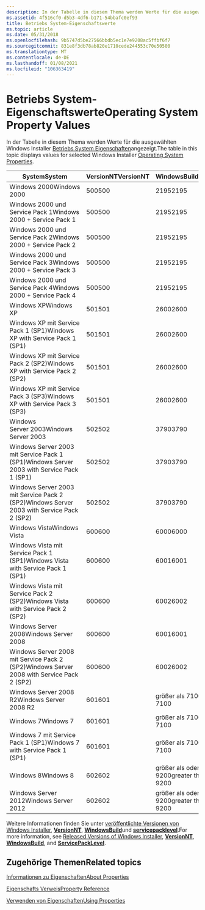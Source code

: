 ```yaml
---
description: In der Tabelle in diesem Thema werden Werte für die ausgewählten Windows Installer Betriebs System Eigenschaften angezeigt.
ms.assetid: 4f516cf0-d5b3-4df6-b171-54bbafc0ef93
title: Betriebs System-Eigenschaftswerte
ms.topic: article
ms.date: 05/31/2018
ms.openlocfilehash: 9b5747d5be27566bbdb5ec1e7e9208ac5ffbf6f7
ms.sourcegitcommit: 831e8f3db78ab820e1710cede244553c70e50500
ms.translationtype: MT
ms.contentlocale: de-DE
ms.lasthandoff: 01/08/2021
ms.locfileid: "106363419"
---
```

# <a name="operating-system-property-values"></a><span data-ttu-id="bcf87-103">Betriebs System-Eigenschaftswerte</span><span class="sxs-lookup"><span data-stu-id="bcf87-103">Operating System Property Values</span></span>

<span data-ttu-id="bcf87-104">In der Tabelle in diesem Thema werden Werte für die ausgewählten Windows Installer [Betriebs System Eigenschaften](property-reference.md)angezeigt.</span><span class="sxs-lookup"><span data-stu-id="bcf87-104">The table in this topic displays values for selected Windows Installer [Operating System Properties](property-reference.md).</span></span>



| <span data-ttu-id="bcf87-105">System</span><span class="sxs-lookup"><span data-stu-id="bcf87-105">System</span></span>                                        | <span data-ttu-id="bcf87-106">VersionNT</span><span class="sxs-lookup"><span data-stu-id="bcf87-106">VersionNT</span></span> | <span data-ttu-id="bcf87-107">WindowsBuild</span><span class="sxs-lookup"><span data-stu-id="bcf87-107">WindowsBuild</span></span>                  | <span data-ttu-id="bcf87-108">Servicepacklevel</span><span class="sxs-lookup"><span data-stu-id="bcf87-108">ServicePackLevel</span></span> |
|-----------------------------------------------|-----------|-------------------------------|------------------|
| <span data-ttu-id="bcf87-109">Windows 2000</span><span class="sxs-lookup"><span data-stu-id="bcf87-109">Windows 2000</span></span>                                  | <span data-ttu-id="bcf87-110">500</span><span class="sxs-lookup"><span data-stu-id="bcf87-110">500</span></span>       | <span data-ttu-id="bcf87-111">2195</span><span class="sxs-lookup"><span data-stu-id="bcf87-111">2195</span></span>                          | <span data-ttu-id="bcf87-112">Nicht verfügbar</span><span class="sxs-lookup"><span data-stu-id="bcf87-112">Not applicable</span></span>   |
| <span data-ttu-id="bcf87-113">Windows 2000 und Service Pack 1</span><span class="sxs-lookup"><span data-stu-id="bcf87-113">Windows 2000 + Service Pack 1</span></span>                 | <span data-ttu-id="bcf87-114">500</span><span class="sxs-lookup"><span data-stu-id="bcf87-114">500</span></span>       | <span data-ttu-id="bcf87-115">2195</span><span class="sxs-lookup"><span data-stu-id="bcf87-115">2195</span></span>                          | <span data-ttu-id="bcf87-116">1</span><span class="sxs-lookup"><span data-stu-id="bcf87-116">1</span></span>                |
| <span data-ttu-id="bcf87-117">Windows 2000 und Service Pack 2</span><span class="sxs-lookup"><span data-stu-id="bcf87-117">Windows 2000 + Service Pack 2</span></span>                 | <span data-ttu-id="bcf87-118">500</span><span class="sxs-lookup"><span data-stu-id="bcf87-118">500</span></span>       | <span data-ttu-id="bcf87-119">2195</span><span class="sxs-lookup"><span data-stu-id="bcf87-119">2195</span></span>                          | <span data-ttu-id="bcf87-120">2</span><span class="sxs-lookup"><span data-stu-id="bcf87-120">2</span></span>                |
| <span data-ttu-id="bcf87-121">Windows 2000 und Service Pack 3</span><span class="sxs-lookup"><span data-stu-id="bcf87-121">Windows 2000 + Service Pack 3</span></span>                 | <span data-ttu-id="bcf87-122">500</span><span class="sxs-lookup"><span data-stu-id="bcf87-122">500</span></span>       | <span data-ttu-id="bcf87-123">2195</span><span class="sxs-lookup"><span data-stu-id="bcf87-123">2195</span></span>                          | <span data-ttu-id="bcf87-124">3</span><span class="sxs-lookup"><span data-stu-id="bcf87-124">3</span></span>                |
| <span data-ttu-id="bcf87-125">Windows 2000 und Service Pack 4</span><span class="sxs-lookup"><span data-stu-id="bcf87-125">Windows 2000 + Service Pack 4</span></span>                 | <span data-ttu-id="bcf87-126">500</span><span class="sxs-lookup"><span data-stu-id="bcf87-126">500</span></span>       | <span data-ttu-id="bcf87-127">2195</span><span class="sxs-lookup"><span data-stu-id="bcf87-127">2195</span></span>                          | <span data-ttu-id="bcf87-128">4</span><span class="sxs-lookup"><span data-stu-id="bcf87-128">4</span></span>                |
| <span data-ttu-id="bcf87-129">Windows XP</span><span class="sxs-lookup"><span data-stu-id="bcf87-129">Windows XP</span></span>                                    | <span data-ttu-id="bcf87-130">501</span><span class="sxs-lookup"><span data-stu-id="bcf87-130">501</span></span>       | <span data-ttu-id="bcf87-131">2600</span><span class="sxs-lookup"><span data-stu-id="bcf87-131">2600</span></span>                          | <span data-ttu-id="bcf87-132">Nicht verfügbar</span><span class="sxs-lookup"><span data-stu-id="bcf87-132">Not applicable</span></span>   |
| <span data-ttu-id="bcf87-133">Windows XP mit Service Pack 1 (SP1)</span><span class="sxs-lookup"><span data-stu-id="bcf87-133">Windows XP with Service Pack 1 (SP1)</span></span>          | <span data-ttu-id="bcf87-134">501</span><span class="sxs-lookup"><span data-stu-id="bcf87-134">501</span></span>       | <span data-ttu-id="bcf87-135">2600</span><span class="sxs-lookup"><span data-stu-id="bcf87-135">2600</span></span>                          | <span data-ttu-id="bcf87-136">1</span><span class="sxs-lookup"><span data-stu-id="bcf87-136">1</span></span>                |
| <span data-ttu-id="bcf87-137">Windows XP mit Service Pack 2 (SP2)</span><span class="sxs-lookup"><span data-stu-id="bcf87-137">Windows XP with Service Pack 2 (SP2)</span></span>          | <span data-ttu-id="bcf87-138">501</span><span class="sxs-lookup"><span data-stu-id="bcf87-138">501</span></span>       | <span data-ttu-id="bcf87-139">2600</span><span class="sxs-lookup"><span data-stu-id="bcf87-139">2600</span></span>                          | <span data-ttu-id="bcf87-140">2</span><span class="sxs-lookup"><span data-stu-id="bcf87-140">2</span></span>                |
| <span data-ttu-id="bcf87-141">Windows XP mit Service Pack 3 (SP3)</span><span class="sxs-lookup"><span data-stu-id="bcf87-141">Windows XP with Service Pack 3 (SP3)</span></span>          | <span data-ttu-id="bcf87-142">501</span><span class="sxs-lookup"><span data-stu-id="bcf87-142">501</span></span>       | <span data-ttu-id="bcf87-143">2600</span><span class="sxs-lookup"><span data-stu-id="bcf87-143">2600</span></span>                          | <span data-ttu-id="bcf87-144">3</span><span class="sxs-lookup"><span data-stu-id="bcf87-144">3</span></span>                |
| <span data-ttu-id="bcf87-145">Windows Server 2003</span><span class="sxs-lookup"><span data-stu-id="bcf87-145">Windows Server 2003</span></span>                           | <span data-ttu-id="bcf87-146">502</span><span class="sxs-lookup"><span data-stu-id="bcf87-146">502</span></span>       | <span data-ttu-id="bcf87-147">3790</span><span class="sxs-lookup"><span data-stu-id="bcf87-147">3790</span></span>                          | <span data-ttu-id="bcf87-148">Nicht verfügbar</span><span class="sxs-lookup"><span data-stu-id="bcf87-148">Not applicable</span></span>   |
| <span data-ttu-id="bcf87-149">Windows Server 2003 mit Service Pack 1 (SP1)</span><span class="sxs-lookup"><span data-stu-id="bcf87-149">Windows Server 2003 with Service Pack 1 (SP1)</span></span> | <span data-ttu-id="bcf87-150">502</span><span class="sxs-lookup"><span data-stu-id="bcf87-150">502</span></span>       | <span data-ttu-id="bcf87-151">3790</span><span class="sxs-lookup"><span data-stu-id="bcf87-151">3790</span></span>                          | <span data-ttu-id="bcf87-152">1</span><span class="sxs-lookup"><span data-stu-id="bcf87-152">1</span></span>                |
| <span data-ttu-id="bcf87-153">Windows Server 2003 mit Service Pack 2 (SP2)</span><span class="sxs-lookup"><span data-stu-id="bcf87-153">Windows Server 2003 with Service Pack 2 (SP2)</span></span> | <span data-ttu-id="bcf87-154">502</span><span class="sxs-lookup"><span data-stu-id="bcf87-154">502</span></span>       | <span data-ttu-id="bcf87-155">3790</span><span class="sxs-lookup"><span data-stu-id="bcf87-155">3790</span></span>                          | <span data-ttu-id="bcf87-156">2</span><span class="sxs-lookup"><span data-stu-id="bcf87-156">2</span></span>                |
| <span data-ttu-id="bcf87-157">Windows Vista</span><span class="sxs-lookup"><span data-stu-id="bcf87-157">Windows Vista</span></span>                                 | <span data-ttu-id="bcf87-158">600</span><span class="sxs-lookup"><span data-stu-id="bcf87-158">600</span></span>       | <span data-ttu-id="bcf87-159">6000</span><span class="sxs-lookup"><span data-stu-id="bcf87-159">6000</span></span>                          | <span data-ttu-id="bcf87-160">Nicht verfügbar</span><span class="sxs-lookup"><span data-stu-id="bcf87-160">Not applicable</span></span>   |
| <span data-ttu-id="bcf87-161">Windows Vista mit Service Pack 1 (SP1)</span><span class="sxs-lookup"><span data-stu-id="bcf87-161">Windows Vista with Service Pack 1 (SP1)</span></span>       | <span data-ttu-id="bcf87-162">600</span><span class="sxs-lookup"><span data-stu-id="bcf87-162">600</span></span>       | <span data-ttu-id="bcf87-163">6001</span><span class="sxs-lookup"><span data-stu-id="bcf87-163">6001</span></span>                          | <span data-ttu-id="bcf87-164">1</span><span class="sxs-lookup"><span data-stu-id="bcf87-164">1</span></span>                |
| <span data-ttu-id="bcf87-165">Windows Vista mit Service Pack 2 (SP2)</span><span class="sxs-lookup"><span data-stu-id="bcf87-165">Windows Vista with Service Pack 2 (SP2)</span></span>       | <span data-ttu-id="bcf87-166">600</span><span class="sxs-lookup"><span data-stu-id="bcf87-166">600</span></span>       | <span data-ttu-id="bcf87-167">6002</span><span class="sxs-lookup"><span data-stu-id="bcf87-167">6002</span></span>                          | <span data-ttu-id="bcf87-168">2</span><span class="sxs-lookup"><span data-stu-id="bcf87-168">2</span></span>                |
| <span data-ttu-id="bcf87-169">Windows Server 2008</span><span class="sxs-lookup"><span data-stu-id="bcf87-169">Windows Server 2008</span></span>                           | <span data-ttu-id="bcf87-170">600</span><span class="sxs-lookup"><span data-stu-id="bcf87-170">600</span></span>       | <span data-ttu-id="bcf87-171">6001</span><span class="sxs-lookup"><span data-stu-id="bcf87-171">6001</span></span>                          | <span data-ttu-id="bcf87-172">Nicht verfügbar</span><span class="sxs-lookup"><span data-stu-id="bcf87-172">Not applicable</span></span>   |
| <span data-ttu-id="bcf87-173">Windows Server 2008 mit Service Pack 2 (SP2)</span><span class="sxs-lookup"><span data-stu-id="bcf87-173">Windows Server 2008 with Service Pack 2 (SP2)</span></span> | <span data-ttu-id="bcf87-174">600</span><span class="sxs-lookup"><span data-stu-id="bcf87-174">600</span></span>       | <span data-ttu-id="bcf87-175">6002</span><span class="sxs-lookup"><span data-stu-id="bcf87-175">6002</span></span>                          | <span data-ttu-id="bcf87-176">2</span><span class="sxs-lookup"><span data-stu-id="bcf87-176">2</span></span>                |
| <span data-ttu-id="bcf87-177">Windows Server 2008 R2</span><span class="sxs-lookup"><span data-stu-id="bcf87-177">Windows Server 2008 R2</span></span>                        | <span data-ttu-id="bcf87-178">601</span><span class="sxs-lookup"><span data-stu-id="bcf87-178">601</span></span>       | <span data-ttu-id="bcf87-179">größer als 7100</span><span class="sxs-lookup"><span data-stu-id="bcf87-179">greater than 7100</span></span>             | <span data-ttu-id="bcf87-180">Nicht verfügbar</span><span class="sxs-lookup"><span data-stu-id="bcf87-180">Not applicable</span></span>   |
| <span data-ttu-id="bcf87-181">Windows 7</span><span class="sxs-lookup"><span data-stu-id="bcf87-181">Windows 7</span></span>                                     | <span data-ttu-id="bcf87-182">601</span><span class="sxs-lookup"><span data-stu-id="bcf87-182">601</span></span>       | <span data-ttu-id="bcf87-183">größer als 7100</span><span class="sxs-lookup"><span data-stu-id="bcf87-183">greater than 7100</span></span>             | <span data-ttu-id="bcf87-184">Nicht verfügbar</span><span class="sxs-lookup"><span data-stu-id="bcf87-184">Not applicable</span></span>   |
| <span data-ttu-id="bcf87-185">Windows 7 mit Service Pack 1 (SP1)</span><span class="sxs-lookup"><span data-stu-id="bcf87-185">Windows 7 with Service Pack 1 (SP1)</span></span>           | <span data-ttu-id="bcf87-186">601</span><span class="sxs-lookup"><span data-stu-id="bcf87-186">601</span></span>       | <span data-ttu-id="bcf87-187">größer als 7100</span><span class="sxs-lookup"><span data-stu-id="bcf87-187">greater than 7100</span></span>             | <span data-ttu-id="bcf87-188">1</span><span class="sxs-lookup"><span data-stu-id="bcf87-188">1</span></span>                |
| <span data-ttu-id="bcf87-189">Windows 8</span><span class="sxs-lookup"><span data-stu-id="bcf87-189">Windows 8</span></span>                                     | <span data-ttu-id="bcf87-190">602</span><span class="sxs-lookup"><span data-stu-id="bcf87-190">602</span></span>       | <span data-ttu-id="bcf87-191">größer als oder gleich 9200</span><span class="sxs-lookup"><span data-stu-id="bcf87-191">greater than or equal to 9200</span></span> | <span data-ttu-id="bcf87-192">Nicht zutreffend</span><span class="sxs-lookup"><span data-stu-id="bcf87-192">Not applicable</span></span>   |
| <span data-ttu-id="bcf87-193">Windows Server 2012</span><span class="sxs-lookup"><span data-stu-id="bcf87-193">Windows Server 2012</span></span>                           | <span data-ttu-id="bcf87-194">602</span><span class="sxs-lookup"><span data-stu-id="bcf87-194">602</span></span>       | <span data-ttu-id="bcf87-195">größer als oder gleich 9200</span><span class="sxs-lookup"><span data-stu-id="bcf87-195">greater than or equal to 9200</span></span> | <span data-ttu-id="bcf87-196">Nicht verfügbar</span><span class="sxs-lookup"><span data-stu-id="bcf87-196">Not applicable</span></span>   |



 

<span data-ttu-id="bcf87-197">Weitere Informationen finden Sie unter [veröffentlichte Versionen von Windows Installer](released-versions-of-windows-installer.md), [**VersionNT**](versionnt.md), [**WindowsBuild**](windowsbuild.md)und [**servicepacklevel**](servicepacklevel.md).</span><span class="sxs-lookup"><span data-stu-id="bcf87-197">For more information, see [Released Versions of Windows Installer](released-versions-of-windows-installer.md), [**VersionNT**](versionnt.md), [**WindowsBuild**](windowsbuild.md), and [**ServicePackLevel**](servicepacklevel.md).</span></span>

## <a name="related-topics"></a><span data-ttu-id="bcf87-198">Zugehörige Themen</span><span class="sxs-lookup"><span data-stu-id="bcf87-198">Related topics</span></span>

<dl> <dt>

[<span data-ttu-id="bcf87-199">Informationen zu Eigenschaften</span><span class="sxs-lookup"><span data-stu-id="bcf87-199">About Properties</span></span>](about-properties.md)
</dt> <dt>

[<span data-ttu-id="bcf87-200">Eigenschafts Verweis</span><span class="sxs-lookup"><span data-stu-id="bcf87-200">Property Reference</span></span>](property-reference.md)
</dt> <dt>

[<span data-ttu-id="bcf87-201">Verwenden von Eigenschaften</span><span class="sxs-lookup"><span data-stu-id="bcf87-201">Using Properties</span></span>](using-properties.md)
</dt> </dl>

 

 



